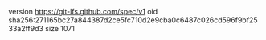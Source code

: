 version https://git-lfs.github.com/spec/v1
oid sha256:271165bc27a844387d2ce5fc710d2e9cba0c6487c026cd596f9bf2533a2ff9d3
size 1071
